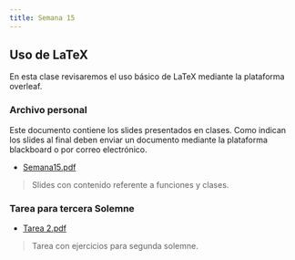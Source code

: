 ```yaml
---
title: Semana 15
---
```

## Uso de LaTeX

En esta clase revisaremos el uso básico de LaTeX mediante la plataforma overleaf.

### Archivo personal

Este documento contiene los slides presentados en clases. Como indican los slides al final deben enviar un documento mediante la plataforma blackboard o por correo electrónico.

* [Semana15.pdf](/lectures/PCFI161_S13.pdf)
> Slides con contenido referente a funciones y clases.

### Tarea para tercera Solemne

* [Tarea 2.pdf](/others/Tarea_2_Programacion.pdf)
> Tarea con ejercicios para segunda solemne.
